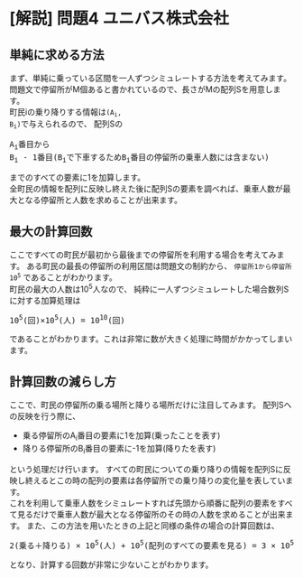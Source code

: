 # [解説] 問題4 ユニバス株式会社

## 単純に求める方法
まず、単純に乗っている区間を一人ずつシミュレートする方法を考えてみます。  
問題文で停留所がM個あると書かれているので、長さがMの配列Sを用意します。  
町民iの乗り降りする情報は<code>(A<sub>i</sub>, B<sub>i</sub>)</code>で与えられるので、
配列Sの  
<pre>
A<sub>i</sub>番目から
B<sub>i</sub> - 1番目(B<sub>i</sub>で下車するためB<sub>i</sub>番目の停留所の乗車人数には含まない)
</pre>
までのすべての要素に1を加算します。  
全町民の情報を配列に反映し終えた後に配列Sの要素を調べれば、乗車人数が最大となる停留所と人数を求めることが出来ます。

## 最大の計算回数
ここですべての町民が最初から最後までの停留所を利用する場合を考えてみます。
ある町民の最長の停留所の利用区間は問題文の制約から、
<code>停留所1から停留所10<sup>5</sup></code> 
であることがわかります。  
町民の最大の人数は10<sup>5</sup>人なので、
純粋に一人ずつシミュレートした場合数列Sに対する加算処理は
<pre>
10<sup>5</sup>(回)×10<sup>5</sup>(人) = 10<sup>10</sup>(回)
</pre>
であることがわかります。これは非常に数が大きく処理に時間がかかってしまいます。

## 計算回数の減らし方
ここで、町民の停留所の乗る場所と降りる場所だけに注目してみます。
配列Sへの反映を行う際に、　　
- 乗る停留所のA<sub>i</sub>番目の要素に1を加算(乗ったことを表す)
- 降りる停留所のB<sub>i</sub>番目の要素に-1を加算(降りたを表す)  

という処理だけ行います。
すべての町民についての乗り降りの情報を配列Sに反映し終えるとこの時の配列の要素は各停留所での乗り降りの変化量を表しています。  
これを利用して乗車人数をシミュレートすれば先頭から順番に配列の要素をすべて見るだけで乗車人数が最大となる停留所のその時の人数を求めることが出来ます。
また、この方法を用いたときの上記と同様の条件の場合の計算回数は、
<pre>
2(乗る＋降りる) × 10<sup>5</sup>(人) + 10<sup>5</sup>(配列のすべての要素を見る) = 3 × 10<sup>5</sup>(回)
</pre>
となり、計算する回数が非常に少ないことがわかります。
